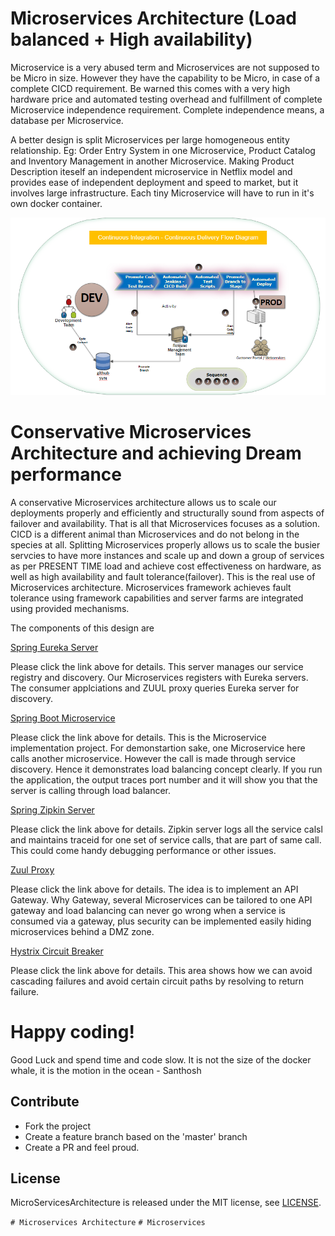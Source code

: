 Microservices Architecture (Load balanced + High availability)
=============================================================

Microservice is a very abused term and Microservices are not supposed to be Micro in size. However they have the capability to be Micro, in case of a complete CICD requirement. Be warned this comes with a very high hardware price and automated testing overhead and fulfillment of complete Microservice independence requirement. Complete independence means, a database per Microservice. 

A better design is split Microservices per large homogeneous entity relationship. Eg: Order Entry System in one Microservice, Product Catalog and Inventory Management in another Microservice. Making Product Description iteself an independent microservice in Netflix model and provides ease of independent deployment and speed to market, but it involves large infrastructure. Each tiny Microservice  will have to run in it's own docker container.

![alt text](CICD.png)

# Conservative Microservices Architecture and achieving Dream performance

A conservative Microservices architecture allows us to scale our deployments properly and efficiently and structurally sound from aspects of failover and availability. That is all that Microservices focuses as a solution. CICD is a different animal than Microservices and do not belong in the species at all. Splitting Microservices properly allows us to scale the busier servcies to have more instances and scale up and down a group of services as per PRESENT TIME load and achieve cost effectiveness on hardware, as well as high availability and fault tolerance(failover). This is the real use of Microservices architecture. Microservices framework achieves fault tolerance using framework capabilities and server farms are integrated using provided mechanisms.

The components of this design are

[Spring Eureka Server](MLEurekaServer/README.md)

Please click the link above for details. This server manages our service registry and discovery. Our Microservices registers with Eureka servers. The consumer applciations and ZUUL proxy queries Eureka server for discovery.
  
[Spring Boot Microservice](MLService/README.md)
  
Please click the link above for details. This is the Microservice implementation project. For demonstartion sake, one Microservice here calls another microservice. However the call is made through service discovery. Hence it demonstrates load balancing concept clearly. If you run the application, the output traces port number and it will show you that the server is calling through load balancer.

[Spring Zipkin Server](ZipkinServer/README.md)
  
  Please click the link above for details. Zipkin server logs all the service calsl and maintains traceid for one set of service calls, that are part of same call. This could come handy debugging performance or other issues.
  
[Zuul Proxy](MSApiGateway/README.md)
  
  Please click the link above for details. The idea is to implement an API Gateway. Why Gateway, several Microservices can be tailored to one API gateway and load balancing can never go wrong when a service is consumed via a gateway, plus security can be implemented easily hiding microservices behind a DMZ zone.
  
[Hystrix Circuit Breaker](MLService/README.md)
  
  Please click the link above for details. This area shows how we can avoid cascading failures and avoid certain circuit paths by resolving to return failure.

# Happy coding!

Good Luck and spend time and code slow. It is not the size of the docker whale, it is the motion in the ocean - Santhosh 

## Contribute

* Fork the project
* Create a feature branch based on the 'master' branch
* Create a PR and feel proud.


## License

MicroServicesArchitecture is released under the MIT license, see [LICENSE](https://github.com/BonifyByForteil/react-native-piwik/blob/master/LICENSE).

`# Microservices Architecture`
`# Microservices`
